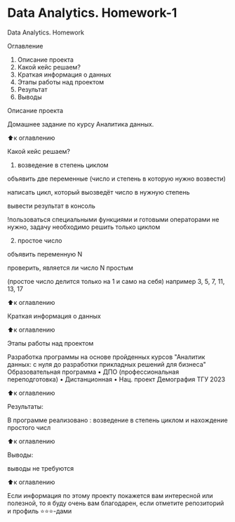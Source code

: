 # Data Analytics. Homework-1
Data Analytics. Homework 

Оглавление
1. Описание проекта
2. Какой кейс решаем?
3. Краткая информация о данных
4. Этапы работы над проектом
5. Результат
6. Выводы

Описание проекта

Домашнее задание по курсу Аналитика данных.

⬆️к оглавлению

Какой кейс решаем?

1) возведение в степень циклом
	
 объявить две переменные (число и степень в которую нужно возвести)

 написать цикл, который выозведёт число в нужную степень

 вывести результат в консоль

 !пользоваться специальными функциями и готовыми операторами не нужно, задачу необходимо решить только циклом

2) простое число

 объявить переменную N

 проверить, является ли число N простым

 (простое число делится только на 1 и само на себя) например 3, 5, 7, 11, 13, 17

⬆️к оглавлению


Краткая информация о данных



⬆️к оглавлению

Этапы работы над проектом

Разработка программы на основе пройденных курсов "Аналитик данных: с нуля до разработки прикладных решений для бизнеса"
Образовательная программа • ДПО (профессиональная переподготовка) • Дистанционная • Нац. проект Демография ТГУ 2023

⬆️к оглавлению

Результаты:

В программе реализовано : возведение в степень циклом и нахождение простого числ

⬆️к оглавлению

Выводы:

выводы не требуются

⬆️к оглавлению

Если информация по этому проекту покажется вам интересной или полезной, то я буду очень вам благодарен, если отметите репозиторий и профиль ⭐️⭐️⭐️-дами
